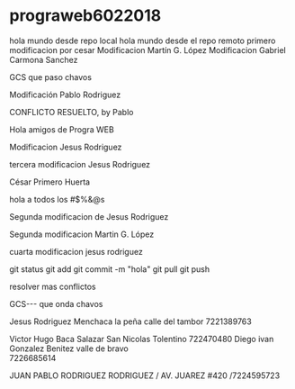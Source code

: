 # prograweb6022018
hola mundo desde repo local
 hola mundo desde el repo remoto
primero modificacion por cesar
Modificacion Martín G. López
Modificacion Gabriel Carmona Sanchez


GCS que paso chavos

Modificación Pablo Rodriguez

CONFLICTO RESUELTO, by Pablo


Hola amigos de Progra WEB

Modificacion Jesus Rodriguez


tercera modificacion Jesus Rodriguez

César Primero Huerta

hola a todos los #$%&@s

Segunda modificacion de Jesus Rodriguez

Segunda modificacion Martin G. López

cuarta modificacion jesus rodriguez

git status
git add
git commit -m "hola"
git pull
git push

resolver mas conflictos
























GCS--- que onda chavos

Jesus Rodriguez Menchaca 
la peña calle del tambor
7221389763

Victor Hugo Baca Salazar
San Nicolas Tolentino
722470480
Diego ivan Gonzalez Benitez
valle de bravo		
7226685614

















JUAN PABLO RODRIGUEZ RODRIGUEZ / AV. JUAREZ #420 /7224595723